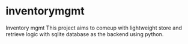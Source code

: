 # inventorymgmt
Inventory mgmt
This project aims to comeup with lightweight store and retrieve logic with sqlite database as the backend using python.
